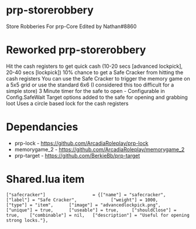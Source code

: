 # prp-storerobbery
Store Robberies For prp-Core
Edited by Nathan#8860

# Reworked prp-storerobbery
Hit the cash registers to get quick cash (10-20 secs [advanced lockpick], 20-40 secs [lockpick])
10% chance to get a Safe Cracker from hitting the cash registers
You can use the Safe Cracker to trigger the memory game on a 5x5 grid or use the standard 6x6 (I considered this too difficult for a simple store)
3 Minute timer for the safe to open - Configurable in Config.SafeWait
Target options added to the safe for opening and grabbing loot
Uses a circle based lock for the cash registers

# Dependancies
- prp-lock - https://github.com/ArcadiaRoleplay/prp-lock
- memorygame_2 - https://github.com/ArcadiaRoleplay/memorygame_2
- prp-target - https://github.com/BerkieBb/prp-target

# Shared.lua item
	["safecracker"] 			 	 = {["name"] = "safecracker", 			 		["label"] = "Safe Cracker", 			["weight"] = 1000, 		["type"] = "item", 		["image"] = "advancedlockpick.png", 			["unique"] = true, 		["useable"] = true, 	["shouldClose"] = true,	   ["combinable"] = nil,   ["description"] = "Useful for opening strong locks."},
